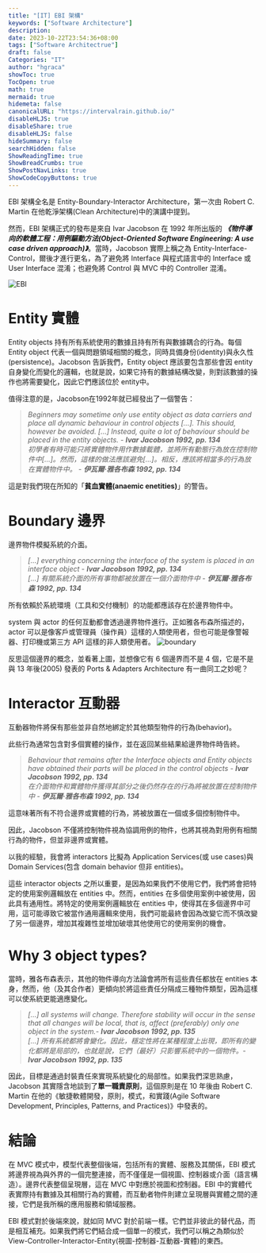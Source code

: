 ```yaml
---
title: "[IT] EBI 架構"
keywords: ["Software Architecture"]
description: 
date: 2023-10-22T23:54:36+08:00
tags: ["Software Architectrue"]
draft: false
Categories: "IT"
author: "hgraca"
showToc: true
TocOpen: true
math: true
mermaid: true
hidemeta: false
canonicalURL: "https://intervalrain.github.io/"
disableHLJS: true
disableShare: true
disableHLJS: false
hideSummary: false
searchHidden: false
ShowReadingTime: true
ShowBreadCrumbs: true
ShowPostNavLinks: true
ShowCodeCopyButtons: true
---
```

EBI 架構全名是 Entity-Boundary-Interactor Architecture，第一次由 Robert C. Martin 在他乾淨架構(Clean Architecture)中的演講中提到。

然而，EBI 架構正式的發布是來自 Ivar Jacobson 在 1992 年所出版的 ***《物件導向的軟體工程：用例驅動方法(Object-Oriented Software Engineering: A use case driven approach)》***。當時，Jacobson 實際上稱之為 Entity-Interface-Control，爾後才進行更名，為了避免將 Interface 與程式語言中的 Interface 或 User Interface 混淆；也避免將 Control 與 MVC 中的 Controller 混淆。

![EBI](https://herbertograca.files.wordpress.com/2017/04/fig_7_12_entity_interface_control.jpg)

# Entity 實體
Entity objects 持有所有系統使用的數據且持有所有與數據耦合的行為。每個 Entity object 代表一個與問題領域相關的概念，同時具備身份(identity)與永久性(persistence)。Jacobson 告訴我們，Entity object 應該要包含那些會因 entity 自身變化而變化的邏輯，也就是說，如果它持有的數據結構改變，則對該數據的操作也將需要變化，因此它們應該位於 entity中。

值得注意的是，Jacobson在1992年就已經發出了一個警告：

> *Beginners may sometime only use entity object as data carriers and place all dynamic behaviour in control objects […]. This should, however be avoided. […] Instead, quite a lot of behaviour should be placed in the entity objects.* - ***Ivar Jacobson 1992, pp. 134***  
> *初學者有時可能只將實體物件用作數據載體，並將所有動態行為放在控制物件中[...]。然而，這樣的做法應該避免[...]。相反，應該將相當多的行為放在實體物件中。* - ***伊瓦爾‧雅各布森 1992, pp. 134***

這是對我們現在所知的「**貧血實體(anaemic enetities)**」的警告。

# Boundary 邊界
邊界物件模擬系統的介面。

> *[…] everything concerning the interface of the system is placed in an interface object* - ***Ivar Jacobson 1992, pp. 134***  
> *[...] 有關系統介面的所有事物都被放置在一個介面物件中* - ***伊瓦爾‧雅各布森 1992, pp. 134***

所有依賴於系統環境（工具和交付機制）的功能都應該存在於邊界物件中。

system 與 actor 的任何互動都會透過邊界物件進行。正如雅各布森所描述的，actor 可以是像客戶或管理員（操作員）這樣的人類使用者，但也可能是像警報器、打印機或第三方 API 這樣的非人類使用者。
![boundary](https://herbertograca.files.wordpress.com/2017/04/fig_7_14_boundaries.jpg)

反思這個邊界的概念，並看著上圖，並想像它有 6 個邊界而不是 4 個，它是不是與 13 年後(2005) 發表的 Ports & Adapters Architecture 有一曲同工之妙呢？

# Interactor 互動器
互動器物件將保有那些並非自然地綁定於其他類型物件的行為(behavior)。

此些行為通常包含對多個實體的操作，並在返回某些結果給邊界物件時告終。

> *Behaviour that remains after the Interface objects and Entity objects have obtained their parts will be placed in the control objects* - ***Ivar Jacobson 1992, pp. 134***  
> *在介面物件和實體物件獲得其部分之後仍然存在的行為將被放置在控制物件中* - ***伊瓦爾‧雅各布森 1992, pp. 134***

這意味著所有不符合邊界或實體的行為，將被放置在一個或多個控制物件中。

因此，Jacobson 不僅將控制物件視為協調用例的物件，也將其視為對用例有相關行為的物件，但並非邊界或實體。

以我的經驗，我會將 interactors 比擬為 Application Services(或 use cases)與 Domain Services(包含 domain behavior 但非 entities)。

這些 interactor objects 之所以重要，是因為如果我們不使用它們，我們將會把特定的使用案例邏輯放在 entities 中。然而，entities 在多個使用案例中被使用，因此具有通用性。將特定的使用案例邏輯放在 entities 中，使得其在多個邊界中可用，這可能導致它被當作通用邏輯來使用，我們可能最終會因為改變它而不慎改變了另一個邊界，增加其複雜性並增加破壞其他使用它的使用案例的機會。

# Why 3 object types?
當時，雅各布森表示，其他的物件導向方法論會將所有這些責任都放在 entities 本身，然而，他（及其合作者）更傾向於將這些責任分隔成三種物件類型，因為這樣可以使系統更能適應變化。

> *[…] all systems will change. Therefore stability will occur in the sense that all changes will be local, that is, affect (preferably) only one object in the system.*- ***Ivar Jacobson 1992, pp. 135***  
> *[…] 所有系統都將會變化。因此，穩定性將在某種程度上出現，即所有的變化都將是局部的，也就是說，它們（最好）只影響系統中的一個物件。*- ***Ivar Jacobson 1992, pp. 135***  

因此，目標是通過封裝責任來實現系統變化的局部性。如果我們深思熟慮，Jacobson 其實隱含地談到了**單一職責原則**，這個原則是在 10 年後由 Robert C. Martin 在他的《敏捷軟體開發，原則，模式，和實踐(Agile Software Development, Principles, Patterns, and Practices)》中發表的。

# 結論
在 MVC 模式中，模型代表整個後端，包括所有的實體、服務及其關係，EBI 模式將邊界視為與外界的一個完整連接，而不僅僅是一個視圖、控制器或介面（語言構造）。邊界代表整個呈現層，這在 MVC 中對應於視圖和控制器。EBI 中的實體代表實際持有數據及其相關行為的實體，而互動者物件則建立呈現層與實體之間的連接，它們是我所稱的應用服務和領域服務。

EBI 模式對於後端來說，就如同 MVC 對於前端一樣。它們並非彼此的替代品，而是相互補充。如果我們將它們結合成一個單一的模式，我們可以稱之為類似於View-Controller-Interactor-Entity(視圖-控制器-互動器-實體)的東西。